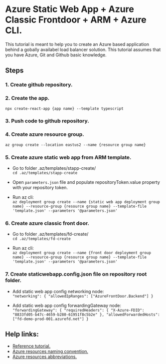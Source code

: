 # Azure Static Web App + Azure Classic Frontdoor + ARM + Azure CLI.
This tutorial is meant to help you to create an Azure based application behind a gobally availabel load balancer solution.
This tutorial assumes that you have Azure, Git and Github basic knowledge.

## Steps
### 1. Create github repository.

### 2. Create the app.
`npx create-react-app {app name} --template typescript`

### 3. Push code to github repository.

### 4. Create azure resource group.
`az group create --location eastus2 --name {resource group name}`

### 5. Create azure static web app from ARM template.
- Go to folder .az/templates/stapp-create/ \
  `cd .az/templates/stapp-create`

- Open `parameters.json` file and populate repositoryToken.value property with your repository token.

- Run az cli:\
  `az deployment group create
  --name {static web app deployment group name}
  --resource-group {resource group name}
  --template-file 'template.json'
  --parameters '@parameters.json'`

### 6. Create azure classic front door.
- Go to folder .az/templates/fd-create/ \
  `cd .az/templates/fd-create`

- Run az cli:\
  `az deployment group create
  --name {front door deployment group name}
  --resource-group {resource group name}
  --template-file 'template.json'
  --parameters '@parameters.json'`

### 7. Create staticwebapp.config.json file on repository root folder.
- Add static web app config networking node:\
  `"networking": { "allowedIpRanges": ["AzureFrontDoor.Backend"] }`

- Add static web app config forwardingGateway node:\
  `"forwardingGateway": {
    "requiredHeaders": {
      "X-Azure-FDID": "8833fd05-b47c-4659-b280-61951f8c5b2e"
    },
    "allowedForwardedHosts": ["fd-demo-prod-001.azurefd.net"]
  }`

## Help links:
- [Reference tutorial.](https://docs.microsoft.com/en-us/azure/static-web-apps/front-door-manual)
- [Azure resources naming convention.](https://docs.microsoft.com/en-us/azure/cloud-adoption-framework/ready/azure-best-practices/resource-naming)
- [Azure resources abbreviations.](https://docs.microsoft.com/en-us/azure/cloud-adoption-framework/ready/azure-best-practices/resource-abbreviations)
